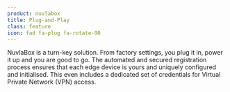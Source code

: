 ```yaml
---
product: nuvlabox
title: Plug-and-Play
class: feature
icon: fad fa-plug fa-rotate-90
---
```


NuvlaBox is a turn-key solution. From factory settings, you plug it in, power it up and you are good to go. The automated and secured registration process ensures that each edge device is yours and uniquely configured and initialised. This even includes a dedicated set of credentials for Virtual Private Network (VPN) access.
